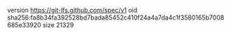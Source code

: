 version https://git-lfs.github.com/spec/v1
oid sha256:fa8b34fa392528bd7bada85452c410f24a4a7da4c1f3580165b7008685e33920
size 21329
